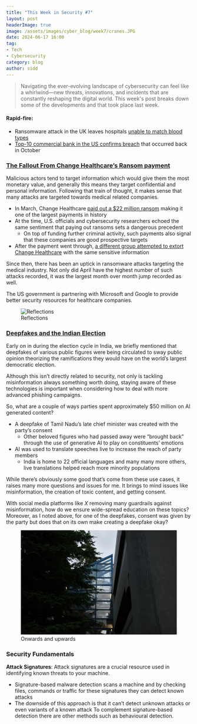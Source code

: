 ```yaml
---
title: "This Week in Security #7"
layout: post
headerImage: true
image: /assets/images/cyber_blog/week7/cranes.JPG
date: 2024-06-17 16:00
tag:
- Tech
- Cybersecurity
category: blog
author: sidd
---
```

> Navigating the ever-evolving landscape of cybersecurity can feel like a whirlwind—new threats, innovations, and incidents that are constantly reshaping the digital world. This week's post breaks down some of the developments and that took place last week.

<h4 style="font-weight:bold;">Rapid-fire:</h4>

- Ransomware attack in the UK leaves hospitals [unable to match blood types](https://www.cbc.ca/news/business/nhs-ransomware-attack-blood-donors-1.7230601)
- [Top-10 commercial bank in the US confirms breach](https://www.bleepingcomputer.com/news/security/truist-bank-confirms-data-breach-after-stolen-data-shows-up-on-hacking-forum/) that occurred back in October

### [The Fallout From Change Healthcare’s Ransom payment](https://www.axios.com/2024/06/13/ransomware-cyberattack-change-healthcare)
Malicious actors tend to target information which would give them the most monetary value, and generally this means they target confidential and personal information. Following that train of thought, it makes sense that many attacks are targeted towards medical related companies. 
- In March, Change Healthcare [paid out a $22 million ransom](https://www.wired.com/story/alphv-change-healthcare-ransomware-payment/) making it one of the largest payments in history
- At the time, U.S. officials and cybersecurity researchers echoed the same sentiment that paying out ransoms sets a dangerous precedent
    - On top of funding further criminal activity, such payments also signal that these companies are good prospective targets
- After the payment went through, [a different group attempted to extort Change Healthcare](https://www.wired.com/story/change-healthcare-ransomhub-threat/) with the same sensitive information

Since then, there has been an uptick in ransomware attacks targeting the medical industry. Not only did April have the highest number of such attacks recorded, it was the largest month over month jump recorded as well.

The US government is partnering with Microsoft and Google to provide better security resources for healthcare companies.

<figure>
        <img class="image" src="/assets/images/cyber_blog/week7/windows.JPG" alt="Reflections">
        <figcaption class="caption">Reflections</figcaption>
</figure>

### [Deepfakes and the Indian Election](https://theconversation.com/indian-election-was-awash-in-deepfakes-but-ai-was-a-net-positive-for-democracy-231795)
Early on in during the election cycle in India, we briefly mentioned that deepfakes of various public figures were being circulated to sway public opinion theorizing the ramifications they would have on the world’s largest democratic election. 

Although this isn’t directly related to security, not only is tackling misinformation always something worth doing, staying aware of these technologies is important when considering how to deal with more advanced phishing campaigns.

So, what are a couple of ways parties spent approximately $50 million on AI generated content?
- A deepfake of Tamil Nadu’s late chief minister was created with the party’s consent
    - Other beloved figures who had passed away were “brought back” through the use of generative AI to play on constituents’ emotions
- AI was used to translate speeches live to increase the reach of party members
    - India is home to 22 official languages and many many more others, live translations helped reach more minority populations

While there’s obviously some good that’s come from these use cases, it raises many more questions and issues for me. It brings to mind issues like misinformation, the creation of toxic content, and getting consent.

With social media platforms like _X_ removing many guardrails against misinformation, how do we ensure wide-spread education on these topics? Moreover, as I noted above, for one of the deepfakes, consent was given by the party but does that on its own make creating a deepfake okay?

<figure>
        <img class="image" src="/assets/images/cyber_blog/week7/stairs.JPG" alt="Onwards and upwards">
        <figcaption class="caption">Onwards and upwards</figcaption>
</figure>

### Security Fundamentals
**Attack Signatures**: Attack signatures are a crucial resource used in identifying known threats to your machine. 
- Signature-based malware detection scans a machine and by checking files, commands or traffic for these signatures they can detect known attacks
- The downside of this approach is that it can’t detect unknown attacks or even variants of a known attack
To complement signature-based detection there are other methods such as behavioural detection.